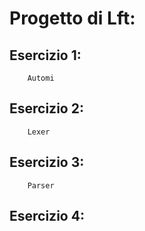 # Progetto di Lft:  

## Esercizio 1:  
        Automi    

## Esercizio 2:  
        Lexer  

## Esercizio 3:
        Parser

## Esercizio 4:
